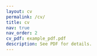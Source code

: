 ```yaml
---
layout: cv
permalink: /cv/
title: cv
nav: true
nav_order: 2
cv_pdf: example_pdf.pdf
description: See PDF for details.
---
```

